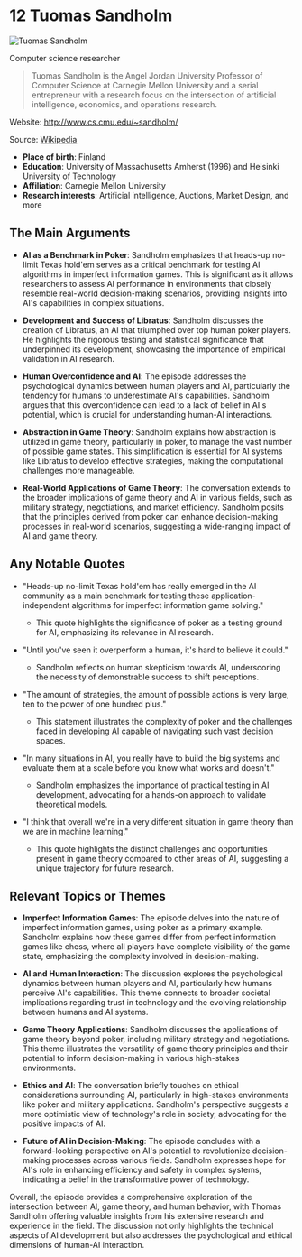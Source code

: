 # 12 Tuomas Sandholm


![Tuomas Sandholm](https://encrypted-tbn0.gstatic.com/images?q=tbn:ANd9GcQBIr3EHCx0vZ24xuw-r2FzwV5nJtxA8DbBeugRG3rROYvAyhmVldT2_A&s=0)

Computer science researcher

> Tuomas Sandholm is the Angel Jordan University Professor of Computer Science at Carnegie Mellon University and a serial entrepreneur with a research focus on the intersection of artificial intelligence, economics, and operations research.

Website: http://www.cs.cmu.edu/~sandholm/

Source: [Wikipedia](https://en.wikipedia.org/wiki/Tuomas_Sandholm)

- **Place of birth**: Finland
- **Education**: University of Massachusetts Amherst (1996) and Helsinki University of Technology
- **Affiliation**: Carnegie Mellon University
- **Research interests**: Artificial intelligence, Auctions, Market Design, and more


## The Main Arguments

- **AI as a Benchmark in Poker**: Sandholm emphasizes that heads-up no-limit Texas hold'em serves as a critical benchmark for testing AI algorithms in imperfect information games. This is significant as it allows researchers to assess AI performance in environments that closely resemble real-world decision-making scenarios, providing insights into AI's capabilities in complex situations.

- **Development and Success of Libratus**: Sandholm discusses the creation of Libratus, an AI that triumphed over top human poker players. He highlights the rigorous testing and statistical significance that underpinned its development, showcasing the importance of empirical validation in AI research.

- **Human Overconfidence and AI**: The episode addresses the psychological dynamics between human players and AI, particularly the tendency for humans to underestimate AI's capabilities. Sandholm argues that this overconfidence can lead to a lack of belief in AI's potential, which is crucial for understanding human-AI interactions.

- **Abstraction in Game Theory**: Sandholm explains how abstraction is utilized in game theory, particularly in poker, to manage the vast number of possible game states. This simplification is essential for AI systems like Libratus to develop effective strategies, making the computational challenges more manageable.

- **Real-World Applications of Game Theory**: The conversation extends to the broader implications of game theory and AI in various fields, such as military strategy, negotiations, and market efficiency. Sandholm posits that the principles derived from poker can enhance decision-making processes in real-world scenarios, suggesting a wide-ranging impact of AI and game theory.

## Any Notable Quotes

- "Heads-up no-limit Texas hold'em has really emerged in the AI community as a main benchmark for testing these application-independent algorithms for imperfect information game solving."
  - This quote highlights the significance of poker as a testing ground for AI, emphasizing its relevance in AI research.

- "Until you've seen it overperform a human, it's hard to believe it could."
  - Sandholm reflects on human skepticism towards AI, underscoring the necessity of demonstrable success to shift perceptions.

- "The amount of strategies, the amount of possible actions is very large, ten to the power of one hundred plus."
  - This statement illustrates the complexity of poker and the challenges faced in developing AI capable of navigating such vast decision spaces.

- "In many situations in AI, you really have to build the big systems and evaluate them at a scale before you know what works and doesn't."
  - Sandholm emphasizes the importance of practical testing in AI development, advocating for a hands-on approach to validate theoretical models.

- "I think that overall we're in a very different situation in game theory than we are in machine learning."
  - This quote highlights the distinct challenges and opportunities present in game theory compared to other areas of AI, suggesting a unique trajectory for future research.

## Relevant Topics or Themes

- **Imperfect Information Games**: The episode delves into the nature of imperfect information games, using poker as a primary example. Sandholm explains how these games differ from perfect information games like chess, where all players have complete visibility of the game state, emphasizing the complexity involved in decision-making.

- **AI and Human Interaction**: The discussion explores the psychological dynamics between human players and AI, particularly how humans perceive AI's capabilities. This theme connects to broader societal implications regarding trust in technology and the evolving relationship between humans and AI systems.

- **Game Theory Applications**: Sandholm discusses the applications of game theory beyond poker, including military strategy and negotiations. This theme illustrates the versatility of game theory principles and their potential to inform decision-making in various high-stakes environments.

- **Ethics and AI**: The conversation briefly touches on ethical considerations surrounding AI, particularly in high-stakes environments like poker and military applications. Sandholm's perspective suggests a more optimistic view of technology's role in society, advocating for the positive impacts of AI.

- **Future of AI in Decision-Making**: The episode concludes with a forward-looking perspective on AI's potential to revolutionize decision-making processes across various fields. Sandholm expresses hope for AI's role in enhancing efficiency and safety in complex systems, indicating a belief in the transformative power of technology.

Overall, the episode provides a comprehensive exploration of the intersection between AI, game theory, and human behavior, with Thomas Sandholm offering valuable insights from his extensive research and experience in the field. The discussion not only highlights the technical aspects of AI development but also addresses the psychological and ethical dimensions of human-AI interaction.